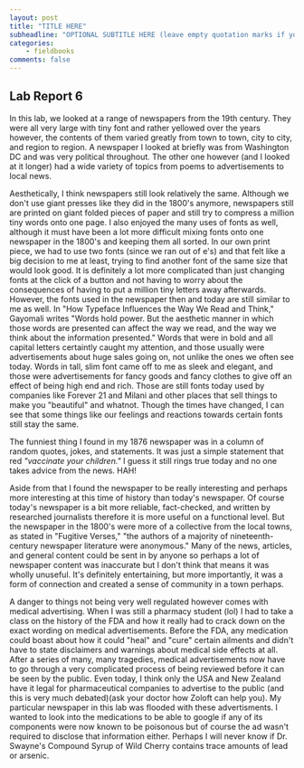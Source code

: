 ```yaml
---
layout: post
title: "TITLE HERE"
subheadline: "OPTIONAL SUBTITLE HERE (leave empty quotation marks if you don't subtitle)"
categories:
    - fieldbooks
comments: false
---
```

## Lab Report 6

In this lab, we looked at a range of newspapers from the 19th century. They were all very large with tiny font and rather yellowed over the years however, the contents of them varied greatly from town to town, city to city, and region to region. A newspaper I looked at briefly was from Washington DC and was very political throughout. The other one however (and I looked at it longer) had a wide variety of topics from poems to advertisements to local news.

Aesthetically, I think newspapers still look relatively the same. Although we don't use giant presses like they did in the 1800's anymore, newspapers still are printed on giant folded pieces of paper and still try to compress a million tiny words onto one page. I also enjoyed the many uses of fonts as well, although it must have been a lot more difficult mixing fonts onto one newspaper in the 1800's and keeping them all sorted. In our own print piece, we had to use two fonts (since we ran out of e's) and that felt like a big decision to me at least, trying to find another font of the same size that would look good. It is definitely a lot more complicated than just changing fonts at the click of a button and not having to worry about the consequences of having to put a million tiny letters away afterwards. However, the fonts used in the newspaper then and today are still similar to me as well. In "How Typeface Influences the Way We Read and Think," Gayomali writes "Words hold power. But the aesthetic manner in which those words are presented can affect the way we read, and the way we think about the information presented." Words that were in bold and all capital letters certaintly caught my attention, and those usually were advertisements about huge sales going on, not unlike the ones we often see today. Words in tall, slim font came off to me as sleek and elegant, and those were advertisements for fancy goods and fancy clothes to give off an effect of being high end and rich. Those are still fonts today used by companies like Forever 21 and Milani and other places that sell things to make you "beautiful" and whatnot. Though the times have changed, I can see that some things like our feelings and reactions towards certain fonts still stay the same. 

The funniest thing I found in my 1876 newspaper was in a column of random quotes, jokes, and statements. It was just a simple statement that red *"vaccinate your children."* I guess it still rings true today and no one takes advice from the news. HAH! 

Aside from that I found the newspaper to be really interesting and perhaps more interesting at this time of history than today's newspaper. Of course today's newspaper is a bit more reliable, fact-checked, and written by researched journalists therefore it is more useful on a functional level. But the newspaper in the 1800's were more of a collective from the local towns, as stated in "Fugitive Verses," "the authors of a majority of nineteenth-century newspaper literature were anonymous." Many of the news, articles, and general content could be sent in by anyone so perhaps a lot of newspaper content was inaccurate but I don't think that means it was wholly unuseful. It's definitely entertaining, but more importantly, it was a form of connection and created a sense of community in a town perhaps. 

A danger to things not being very well regulated however comes with medical advertising. When I was still a pharmacy student (lol) I had to take a class on the history of the FDA and how it really had to crack down on the exact wording on medical advertisements. Before the FDA, any medication could boast about how it could "heal" and "cure" certain ailments and didn't have to state disclaimers and warnings about medical side effects at all. After a series of many, many tragedies, medical advertisements now have to go through a very complicated process of being reviewed before it can be seen by the public. Even today, I think only the USA and New Zealand have it legal for pharmaceutical companies to advertise to the public (and this is very much debated)(ask your doctor how Zoloft can help you). My particular newspaper in this lab was flooded with these advertisments. I wanted to look into the medications to be able to google if any of its components were now known to be poisonous but of course the ad wasn't required to disclose that information either. Perhaps I will never know if Dr. Swayne's Compound Syrup of Wild Cherry contains trace amounts of lead or arsenic.
